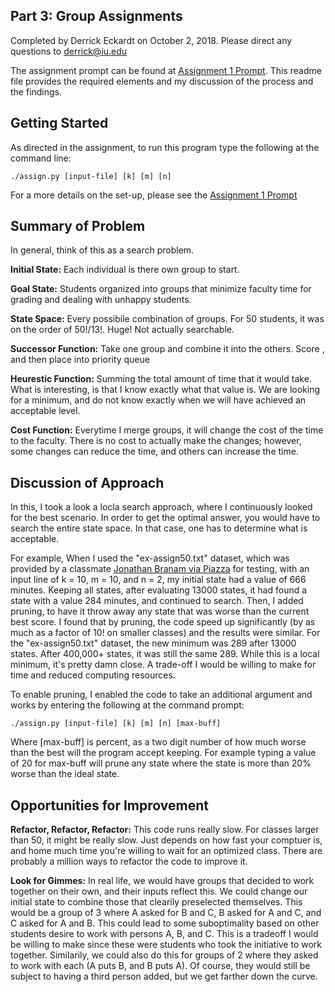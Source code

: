 ## Part 3: Group Assignments

Completed by Derrick Eckardt on October 2, 2018.  Please direct any questions to [derrick@iu.edu](mailto:derrick@iu.edu)

The assignment prompt can be found at [Assignment 1 Prompt](https://github.iu.edu/cs-b551-fa2018/derrick-a1/blob/master/a1-v2.pdf).  This readme file provides the required elements and my discussion of the process and the findings.

## Getting Started

As directed in the assignment, to run this program type the following at the command line:

    ./assign.py [input-file] [k] [m] [n]

For a more details on the set-up, please see the [Assignment 1 Prompt](https://github.iu.edu/cs-b551-fa2018/derrick-a1/blob/master/a1-v2.pdf)

## Summary of Problem

In general, think of this as a search problem.

**Initial State:** Each individual is there own group to start.

**Goal State:** Students organized into groups that minimize faculty time for grading and dealing with unhappy students.

**State Space:** Every possibile combination of groups.  For 50 students, it was on the order of 50!/13!.  Huge! Not actually searchable.

**Successor Function:** Take one group and combine it into the others. Score , and then place into priority queue

**Heurestic Function:** Summing the total amount of time that it would take.  What is interesting, is that I know exactly what that value is.  We are looking for a minimum, and do not know exactly when we will have achieved an acceptable level.

**Cost Function:** Everytime I merge groups, it will change the cost of the time to the faculty.  There is no cost to actually make the changes; however, some changes can reduce the time, and others can increase the time.

## Discussion of Approach

In this, I took a look a locla search approach, where I continuously looked for the best scenario.  In order to get the optimal answer, you would have to search the entire state space.  In that case, one has to determine what is acceptable.

For example, When I used the "ex-assign50.txt" dataset, which was provided by a classmate [Jonathan Branam via Piazza](https://piazza.com/class/jl1erlsbz1n6ax?cid=259) for testing, with an input line of k = 10, m = 10, and n = 2, my initial state had a value of 666 minutes.  Keeping all states, after evaluating 13000 states, it had found a state with a value 284 minutes, and continued to search.  Then, I added pruning, to have it throw away any state that was worse than the current best score.  I found that by pruning, the code speed up significantly (by as much as a factor of 10! on smaller classes) and the results were similar.  For the "ex-assign50.txt" dataset, the new minimum was 289 after 13000 states.  After 400,000+ states, it was still the same 289.  While this is a local minimum, it's pretty damn close.  A trade-off I would be willing to make for time and reduced computing resources.

To enable pruning, I enabled the code to take an additional argument and works by entering the following at the command prompt:

    ./assign.py [input-file] [k] [m] [n] [max-buff]

Where [max-buff] is percent, as a two digit number of how much worse than the best will the program accept keeping.  For example typing a value of 20 for max-buff will prune any state where the state is more than 20% worse than the ideal state.

## Opportunities for Improvement

**Refactor, Refactor, Refactor:** This code runs really slow.  For classes larger than 50, it might be really slow.  Just depends on how fast your comptuer is, and home much time you're willing to wait for an optimized class. There are probably a million ways to refactor the code to improve it.

**Look for Gimmes:** In real life, we would have groups that decided to work together on their own, and their inputs reflect this.  We could change our initial state to combine those that clearily preselected themselves.  This would be a group of 3 where A asked for B and C, B asked for A and C, and C asked for A and B.  This could lead to some suboptimality based on other students desire to work with persons A, B, and C.  This is a tradeoff I would be willing to make since these were students who took the initiative to work together.  Similarily, we could also do this for groups of 2 where they asked to work with each (A puts B, and B puts A).  Of course, they would still be subject to having a third person added, but we get farther down the curve.